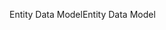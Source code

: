 <span data-ttu-id="8c300-101">Entity Data Model</span><span class="sxs-lookup"><span data-stu-id="8c300-101">Entity Data Model</span></span>
